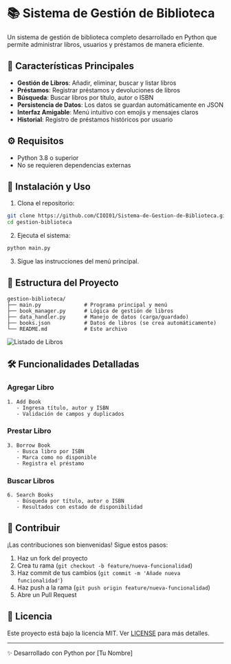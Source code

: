 # 📚 Sistema de Gestión de Biblioteca

Un sistema de gestión de biblioteca completo desarrollado en Python que permite administrar libros, usuarios y préstamos de manera eficiente.

## 🌟 Características Principales

- **Gestión de Libros**: Añadir, eliminar, buscar y listar libros
- **Préstamos**: Registrar préstamos y devoluciones de libros
- **Búsqueda**: Buscar libros por título, autor o ISBN
- **Persistencia de Datos**: Los datos se guardan automáticamente en JSON
- **Interfaz Amigable**: Menú intuitivo con emojis y mensajes claros
- **Historial**: Registro de préstamos históricos por usuario

## ⚙️ Requisitos

- Python 3.8 o superior
- No se requieren dependencias externas

## 🚀 Instalación y Uso

1. Clona el repositorio:
```bash
git clone https://github.com/CIOI01/Sistema-de-Gestion-de-Biblioteca.git
cd gestion-biblioteca
```

2. Ejecuta el sistema:
```bash
python main.py
```

3. Sigue las instrucciones del menú principal.

## 🧩 Estructura del Proyecto

```
gestion-biblioteca/
├── main.py              # Programa principal y menú
├── book_manager.py      # Lógica de gestión de libros
├── data_handler.py      # Manejo de datos (carga/guardado)
├── books.json           # Datos de libros (se crea automáticamente)
└── README.md            # Este archivo
```


![Listado de Libros](https://via.placeholder.com/600x400?text=Listado+de+Libros)

## 🛠️ Funcionalidades Detalladas

### Agregar Libro
```text
1. Add Book
   - Ingresa título, autor y ISBN
   - Validación de campos y duplicados
```

### Prestar Libro
```text
3. Borrow Book
   - Busca libro por ISBN
   - Marca como no disponible
   - Registra el préstamo
```

### Buscar Libros
```text
6. Search Books
   - Búsqueda por título, autor o ISBN
   - Resultados con estado de disponibilidad
```

## 🤝 Contribuir

¡Las contribuciones son bienvenidas! Sigue estos pasos:

1. Haz un fork del proyecto
2. Crea tu rama (`git checkout -b feature/nueva-funcionalidad`)
3. Haz commit de tus cambios (`git commit -m 'Añade nueva funcionalidad'`)
4. Haz push a la rama (`git push origin feature/nueva-funcionalidad`)
5. Abre un Pull Request

## 📄 Licencia

Este proyecto está bajo la licencia MIT. Ver [LICENSE](LICENSE) para más detalles.

---
✨ Desarrollado con Python por [Tu Nombre]
